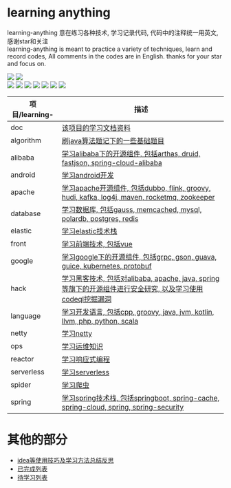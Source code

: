 # learning anything

learning-anything 意在练习各种技术, 学习记录代码, 代码中的注释统一用英文, 感谢star和关注  
learning-anything is meant to practice a variety of techniques, learn and record codes, All comments in the codes are in
English. thanks for your star and focus on.

![](https://img.shields.io/badge/Author-XJJ-orange)
![](https://img.shields.io/badge/Email-2849771625%40qq.com-orange)  
![](https://img.shields.io/github/repo-size/x-j-j/learning-anything?color=lightgrey)
![](https://img.shields.io/github/languages/count/x-j-j/learning-anything?color=lightgrey)
![](https://img.shields.io/github/languages/top/x-j-j/learning-anything?color=lightgrey)
![](https://img.shields.io/github/commit-activity/m/x-j-j/learning-anything?color=lightgrey)
![](https://img.shields.io/github/last-commit/x-j-j/learning-anything?color=lightgrey)
![](https://img.shields.io/github/stars/x-j-j/learning-anything?style=social)
![](https://img.shields.io/github/forks/x-j-j/learning-anything?style=social)

| 项目/learning- | 描述                                                                                                                                                             |
|--------------|----------------------------------------------------------------------------------------------------------------------------------------------------------------|
| doc          | [该项目的学习文档资料](https://www.aliyundrive.com/s/ngpTUNYpZ55)                                                                                                        |
| algorithm    | [刷java算法题记下的一些基础题目](https://github.com/x-j-j/learning-anything/tree/master/learning-algorithm)                                                                 |
| alibaba      | [学习alibaba下的开源组件, 包括arthas, druid, fastjson, spring-cloud-alibaba](https://github.com/x-j-j/learning-anything/tree/master/learning-alibaba)                    |
| android      | [学习android开发](https://github.com/x-j-j/learning-anything/tree/master/learning-android)                                                                         |
| apache       | [学习apache开源组件, 包括dubbo, flink, groovy, hudi, kafka, log4j, maven, rocketmq, zookeeper](https://github.com/x-j-j/learning-anything/tree/master/learning-apache) |
| database     | [学习数据库, 包括gauss, memcached, mysql, polardb, postgres, redis](https://github.com/x-j-j/learning-anything/tree/master/learning-database)                         |
| elastic      | [学习elastic技术栈](https://github.com/x-j-j/learning-anything/tree/master/learning-elastic)                                                                        |
| front        | [学习前端技术, 包括vue](https://github.com/x-j-j/learning-anything/tree/master/learning-front)                                                                         |
| google       | [学习google下的开源组件, 包括grpc, gson, guava, guice, kubernetes, protobuf](https://github.com/x-j-j/learning-anything/tree/master/learning-google)                     |
| hack         | [学习黑客技术, 包括对alibaba, apache, java, spring等旗下的开源组件进行安全研究, 以及学习使用codeql挖掘漏洞](https://github.com/x-j-j/learning-anything/tree/master/learning-hack)               |
| language     | [学习开发语言, 包括cpp, groovy, java, jvm, kotlin, llvm, php, python, scala](https://github.com/x-j-j/learning-anything/tree/master/learning-language)                 |
| netty        | [学习netty](https://github.com/x-j-j/learning-anything/tree/master/learning-netty)                                                                               |
| ops          | [学习运维知识](https://github.com/x-j-j/learning-anything/tree/master/learning-ops)                                                                                  |
| reactor      | [学习响应式编程](https://github.com/x-j-j/learning-anything/tree/master/learning-reactor)                                                                             |
| serverless   | [学习serverless](https://github.com/x-j-j/learning-anything/tree/master/learning-serverless)                                                                     |
| spider       | [学习爬虫](https://github.com/x-j-j/learning-anything/tree/master/learning-spider)                                                                                 |
| spring       | [学习spring技术栈, 包括springboot, spring-cache, spring-cloud, spring, spring-security](https://github.com/x-j-j/learning-anything/tree/master/learning-spring)       |

# 其他的部分
- [idea等使用技巧及学习方法总结反思](https://github.com/x-j-j/learning-anything/blob/master/README-1.md)  
- [已完成列表](https://github.com/x-j-j/learning-anything/blob/master/README-2.md)  
- [待学习列表](https://github.com/x-j-j/learning-anything/blob/master/README-3.md)  

